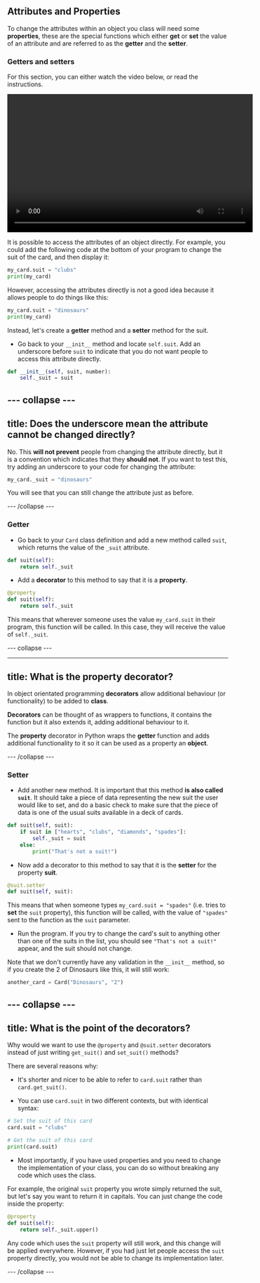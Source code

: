 ## Attributes and Properties

To change the attributes within an object you class will need some **properties**, these are the special functions which either **get** or **set** the value of an attribute and are referred to as the **getter** and the **setter**.

### Getters and setters

For this section, you can either watch the video below, or read the instructions.

<video width="560" height="315" controls>
<source src="resources/clip3.mp4" type="video/mp4">
Your browser does not support the video tag, try FireFox or Chrome
</video>

It is possible to access the attributes of an object directly. For example, you could add the following code at the bottom of your program to change the suit of the card, and then display it:

```python
my_card.suit = "clubs"
print(my_card)
```

However, accessing the attributes directly is not a good idea because it allows people to do things like this:

```python
my_card.suit = "dinosaurs"
print(my_card)
```

Instead, let's create a **getter** method and a **setter** method for the suit.

+ Go back to your `__init__` method and locate `self.suit`. Add an underscore before `suit` to indicate that you do not want people to access this attribute directly.

```python
def __init__(self, suit, number):
    self._suit = suit
```

--- collapse ---
---
title: Does the underscore mean the attribute cannot be changed directly?
---
No. This **will not prevent** people from changing the attribute directly, but it is a convention which indicates that they **should not**. If you want to test this, try adding an underscore to your code for changing the attribute:

```python
my_card._suit = "dinosaurs"
```

You will see that you can still change the attribute just as before.

--- /collapse ---

### Getter

+ Go back to your `Card` class definition and add a new method called `suit`, which returns the value of the `_suit` attribute.

```python
def suit(self):
    return self._suit
```

+ Add a **decorator** to this method to say that it is a **property**.

```python
@property
def suit(self):
    return self._suit
```

This means that wherever someone uses the value `my_card.suit` in their program, this function will be called. In this case, they will receive the value of `self._suit`. 

--- collapse ---

---
title: What is the property decorator?
---

In object orientated programming **decorators** allow additional behaviour (or functionality) to be added to **class**.

**Decorators** can be thought of as wrappers to functions, it contains the function but it also extends it, adding additional behaviour to it.

The **property** decorator in Python wraps the **getter** function and adds additional functionality to it so it can be used as a property an **object**.

--- /collapse ---

### Setter

+ Add another new method. It is important that this method **is also called `suit`**. It should take a piece of data representing the new suit the user would like to set, and do a basic check to make sure that the piece of data is one of the usual suits available in a deck of cards.

```python
def suit(self, suit):
    if suit in ["hearts", "clubs", "diamonds", "spades"]:
        self._suit = suit
    else:
        print("That's not a suit!")
```
+ Now add a decorator to this method to say that it is the **setter** for the property **suit**.

```Python
@suit.setter
def suit(self, suit):
```

This means that when someone types `my_card.suit = "spades"` (i.e. tries to **set** the `suit` property), this function will be called, with the value of `"spades"` sent to the function as the `suit` parameter.

+ Run the program. If you try to change the card's suit to anything other than one of the suits in the list, you should see `"That's not a suit!"` appear, and the suit should not change.

Note that we don't currently have any validation in the `__init__` method, so if you create the 2 of Dinosaurs like this, it will still work:

```Python
another_card = Card("Dinosaurs", "2")
```

--- collapse ---
---
title: What is the point of the decorators?
---
Why would we want to use the `@property` and `@suit.setter` decorators instead of just writing `get_suit()` and `set_suit()` methods?

There are several reasons why:

- It's shorter and nicer to be able to refer to `card.suit` rather than `card.get_suit()`.

- You can use `card.suit` in two different contexts, but with identical syntax:

```Python
# Set the suit of this card
card.suit = "clubs"

# Get the suit of this card
print(card.suit)
```

- Most importantly, if you have used properties and you need to change the implementation of your class, you can do so without breaking any code which uses the class.

For example, the original `suit` property you wrote simply returned the suit, but let's say you want to return it in capitals. You can just change the code inside the property:

```python
@property
def suit(self):
    return self._suit.upper()
```

Any code which uses the `suit` property will still work, and this change will be applied everywhere. However, if you had just let people access the `suit` property directly, you would not be able to change its implementation later.

--- /collapse ---
